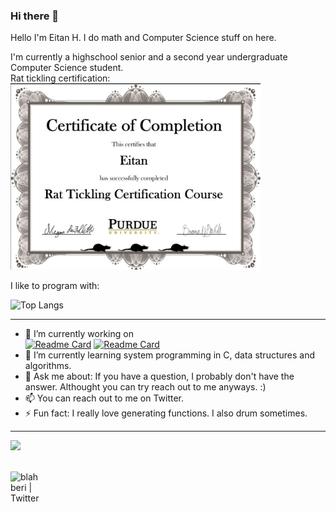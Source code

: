 ### Hi there 👋
Hello I'm Eitan H.
I do math and Computer Science stuff on here.

I'm currently a highschool senior and a second year undergraduate Computer Science student.
<br>Rat tickling certification:
<br><img width="400em" src="https://github.com/blahberi/blahberi/blob/main/rat_tickling.png?raw=true" />

I like to program with:

![Top Langs](https://github-readme-stats.vercel.app/api/top-langs/?username=blahberi&theme=gruvbox)
___

- 🔭 I’m currently working on<br>
[![Readme Card](https://github-readme-stats.vercel.app/api/pin/?username=blahberi&repo=rubiks_cube&theme=gruvbox)](https://github.com/blahberi/rubiks_cube)
[![Readme Card](https://github-readme-stats.vercel.app/api/pin/?username=dropletOrg&repo=FIG&theme=gruvbox)](https://github.com/dropletOrg/FIG)
- 🌱 I’m currently learning system programming in C, data structures and algorithms.
- 💬 Ask me about: If you have a question, I probably don't have the answer. Althought you can try reach out to me anyways. :)
- 📫 You can reach out to me on Twitter.
- ⚡ Fun fact: I really love generating functions. I also drum sometimes.
___

<img height="180em" src="https://github-readme-stats.vercel.app/api?username=blahberi&show_icons=true&hide_border=true&&count_private=true&include_all_commits=true&theme=gruvbox" />

<br />
<br />

[<img align="left" alt="blahberi | Twitter" width="50px" src="https://cdn.jsdelivr.net/npm/simple-icons@v3/icons/twitter.svg" />][twitter]
<!--
**blahberi/blahberi** is a ✨ _special_ ✨ repository because its `README.md` (this file) appears on your GitHub profile.

Here are some ideas to get you started:

- 🔭 I’m currently working on ...
- 🌱 I’m currently learning ...
- 👯 I’m looking to collaborate on ...
- 🤔 I’m looking for help with ...
- 💬 Ask me about ...
- 📫 How to reach me: ...
- 😄 Pronouns: ...
- ⚡ Fun fact: ...
-->

[twitter]: https://twitter.com/blahberi

